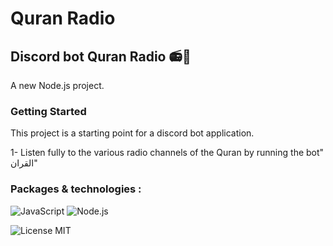 # Quran Radio

## Discord bot Quran Radio 📻🥰


A new Node.js project.

### Getting Started

This project is a starting point for a discord bot application.

1- Listen fully to the various radio channels of the Quran by running the bot" القران"



### Packages & technologies :

<p>
      <img alt="JavaScript" src="https://img.shields.io/badge/JavaScript-F7DF1E.svg?logo=javascript&logoColor=black">
      <img alt="Node.js" src="https://img.shields.io/badge/Node.js-43853D.svg?logo=node.js&logoColor=white">
 
</p>

![License MIT](https://img.shields.io/badge/license-MIT-green.svg)
